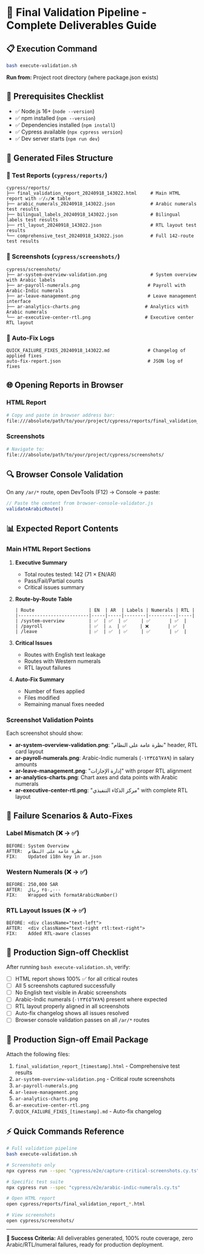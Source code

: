 # 🎯 Final Validation Pipeline - Complete Deliverables Guide

## 📋 Execution Command
```bash
bash execute-validation.sh
```

**Run from:** Project root directory (where package.json exists)

## 🔧 Prerequisites Checklist
- ✅ Node.js 16+ (`node --version`)
- ✅ npm installed (`npm --version`)
- ✅ Dependencies installed (`npm install`)
- ✅ Cypress available (`npx cypress version`)
- ✅ Dev server starts (`npm run dev`)

## 📁 Generated Files Structure

### 🧪 Test Reports (`cypress/reports/`)
```
cypress/reports/
├── final_validation_report_20240918_143022.html     # Main HTML report with ✅/⚠️/❌ table
├── arabic_numerals_20240918_143022.json             # Arabic numerals test results
├── bilingual_labels_20240918_143022.json            # Bilingual labels test results  
├── rtl_layout_20240918_143022.json                  # RTL layout test results
└── comprehensive_test_20240918_143022.json          # Full 142-route test results
```

### 📸 Screenshots (`cypress/screenshots/`)
```
cypress/screenshots/
├── ar-system-overview-validation.png                # System overview with Arabic labels
├── ar-payroll-numerals.png                         # Payroll with Arabic-Indic numerals
├── ar-leave-management.png                         # Leave management interface
├── ar-analytics-charts.png                        # Analytics with Arabic numerals
└── ar-executive-center-rtl.png                    # Executive center RTL layout
```

### 📝 Auto-Fix Logs
```
QUICK_FAILURE_FIXES_20240918_143022.md              # Changelog of applied fixes
auto-fix-report.json                                # JSON log of fixes
```

## 🌐 Opening Reports in Browser

### HTML Report
```bash
# Copy and paste in browser address bar:
file:///absolute/path/to/your/project/cypress/reports/final_validation_report_[timestamp].html
```

### Screenshots
```bash
# Navigate to:
file:///absolute/path/to/your/project/cypress/screenshots/
```

## 🔍 Browser Console Validation

On any `/ar/*` route, open DevTools (F12) → Console → paste:
```javascript
// Paste the content from browser-console-validator.js
validateArabicRoute()
```

## 📊 Expected Report Contents

### Main HTML Report Sections
1. **Executive Summary**
   - Total routes tested: 142 (71 × EN/AR)
   - Pass/Fail/Partial counts
   - Critical issues summary

2. **Route-by-Route Table**
   ```
   | Route                    | EN  | AR  | Labels | Numerals | RTL |
   |--------------------------|-----|-----|--------|----------|-----|
   | /system-overview         | ✅  | ✅  | ✅     | ✅       | ✅  |
   | /payroll                 | ✅  | ⚠️  | ✅     | ❌       | ✅  |
   | /leave                   | ✅  | ✅  | ✅     | ✅       | ✅  |
   ```

3. **Critical Issues**
   - Routes with English text leakage
   - Routes with Western numerals
   - RTL layout failures

4. **Auto-Fix Summary**
   - Number of fixes applied
   - Files modified
   - Remaining manual fixes needed

### Screenshot Validation Points
Each screenshot should show:
- **ar-system-overview-validation.png**: "نظرة عامة على النظام" header, RTL card layout
- **ar-payroll-numerals.png**: Arabic-Indic numerals (٠١٢٣٤٥٦٧٨٩) in salary amounts
- **ar-leave-management.png**: "إدارة الإجازات" with proper RTL alignment
- **ar-analytics-charts.png**: Chart axes and data points with Arabic numerals
- **ar-executive-center-rtl.png**: "مركز الذكاء التنفيذي" with complete RTL layout

## 🚨 Failure Scenarios & Auto-Fixes

### Label Mismatch (❌ → ✅)
```
BEFORE: System Overview
AFTER:  نظرة عامة على النظام
FIX:    Updated i18n key in ar.json
```

### Western Numerals (❌ → ✅)  
```
BEFORE: 250,000 SAR
AFTER:  ٢٥٠,٠٠٠ ريال
FIX:    Wrapped with formatArabicNumber()
```

### RTL Layout Issues (❌ → ✅)
```
BEFORE: <div className="text-left">
AFTER:  <div className="text-right rtl:text-right">
FIX:    Added RTL-aware classes
```

## 🎯 Production Sign-off Checklist

After running `bash execute-validation.sh`, verify:

- [ ] HTML report shows 100% ✅ for all critical routes
- [ ] All 5 screenshots captured successfully  
- [ ] No English text visible in Arabic screenshots
- [ ] Arabic-Indic numerals (٠١٢٣٤٥٦٧٨٩) present where expected
- [ ] RTL layout properly aligned in all screenshots
- [ ] Auto-fix changelog shows all issues resolved
- [ ] Browser console validation passes on all `/ar/*` routes

## 📧 Production Sign-off Email Package

Attach the following files:
1. `final_validation_report_[timestamp].html` - Comprehensive test results
2. `ar-system-overview-validation.png` - Critical route screenshots  
3. `ar-payroll-numerals.png`
4. `ar-leave-management.png`
5. `ar-analytics-charts.png`
6. `ar-executive-center-rtl.png`
7. `QUICK_FAILURE_FIXES_[timestamp].md` - Auto-fix changelog

## ⚡ Quick Commands Reference

```bash
# Full validation pipeline
bash execute-validation.sh

# Screenshots only  
npx cypress run --spec "cypress/e2e/capture-critical-screenshots.cy.ts"

# Specific test suite
npx cypress run --spec "cypress/e2e/arabic-indic-numerals.cy.ts"

# Open HTML report
open cypress/reports/final_validation_report_*.html

# View screenshots
open cypress/screenshots/
```

---
**🎉 Success Criteria:** All deliverables generated, 100% route coverage, zero Arabic/RTL/numeral failures, ready for production deployment.